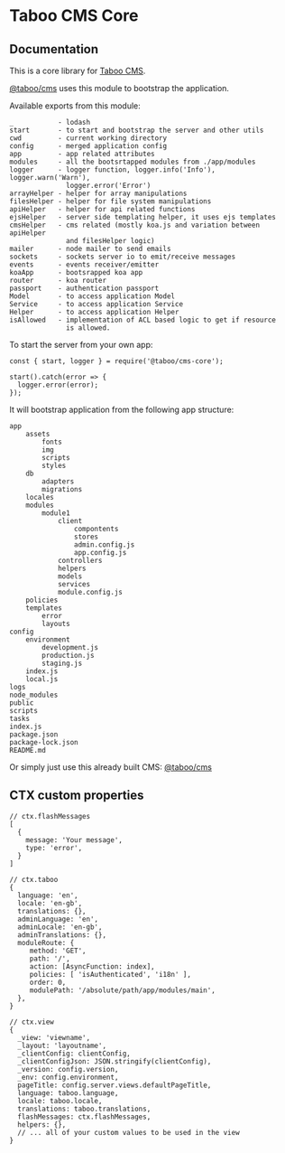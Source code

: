 # Taboo CMS Core

## Documentation
This is a core library for  [Taboo CMS](https://www.npmjs.com/package/@taboo/cms).

[@taboo/cms](https://www.npmjs.com/package/@taboo/cms) uses this module to bootstrap the application.

Available exports from this module:
```
_           - lodash
start       - to start and bootstrap the server and other utils
cwd         - current working directory
config      - merged application config
app         - app related attributes
modules     - all the bootsrtapped modules from ./app/modules
logger      - logger function, logger.info('Info'), logger.warn('Warn'),
              logger.error('Error')
arrayHelper - helper for array manipulations
filesHelper - helper for file system manipulations
apiHelper   - helper for api related functions
ejsHelper   - server side templating helper, it uses ejs templates
cmsHelper   - cms related (mostly koa.js and variation between apiHelper
              and filesHelper logic)
mailer      - node mailer to send emails
sockets     - sockets server io to emit/receive messages
events      - events receiver/emitter
koaApp      - bootsrapped koa app
router      - koa router
passport    - authentication passport
Model       - to access application Model
Service     - to access application Service
Helper      - to access application Helper
isAllowed   - implementation of ACL based logic to get if resource
              is allowed.
```

To start the server from your own app:
```
const { start, logger } = require('@taboo/cms-core');

start().catch(error => {
  logger.error(error);
});
```

It will bootstrap application from the following app structure:
```
app
    assets
        fonts
        img
        scripts
        styles
    db
        adapters
        migrations
    locales
    modules
        module1
            client
                compontents
                stores
                admin.config.js
                app.config.js
            controllers
            helpers
            models
            services
            module.config.js
    policies
    templates
        error
        layouts
config
    environment
        development.js
        production.js
        staging.js
    index.js
    local.js
logs
node_modules
public
scripts
tasks
index.js
package.json
package-lock.json
README.md
```

Or simply just use this already built CMS:
[@taboo/cms](https://www.npmjs.com/package/@taboo/cms)


## CTX custom properties
```
// ctx.flashMessages
[
  {
    message: 'Your message',
    type: 'error',
  }
]

// ctx.taboo
{ 
  language: 'en',
  locale: 'en-gb',
  translations: {},
  adminLanguage: 'en',
  adminLocale: 'en-gb',
  adminTranslations: {},
  moduleRoute: {
     method: 'GET',
     path: '/',
     action: [AsyncFunction: index],
     policies: [ 'isAuthenticated', 'i18n' ],
     order: 0,
     modulePath: '/absolute/path/app/modules/main',
  },
}

// ctx.view
{
  _view: 'viewname',
  _layout: 'layoutname',
  _clientConfig: clientConfig,
  _clientConfigJson: JSON.stringify(clientConfig),
  _version: config.version,
  _env: config.environment,
  pageTitle: config.server.views.defaultPageTitle,
  language: taboo.language,
  locale: taboo.locale,
  translations: taboo.translations,
  flashMessages: ctx.flashMessages,
  helpers: {},
  // ... all of your custom values to be used in the view
}
```
